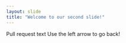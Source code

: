 ```yaml
---
layout: slide
title: "Welcome to our second slide!"
---
```

Pull request text
Use the left arrow to go back!
